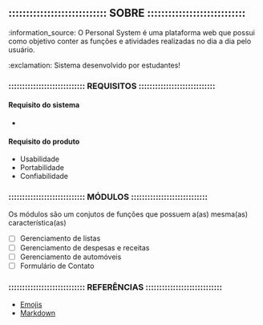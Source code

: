 ## :::::::::::::::::::::::::::: SOBRE ::::::::::::::::::::::::::::

<p>:information_source: O Personal System é uma plataforma web que possui
como objetivo conter as funções e atividades realizadas no dia a dia pelo usuário.</p>
<p>:exclamation: Sistema desenvolvido por estudantes!</p>

### :::::::::::::::::::::::::::: REQUISITOS ::::::::::::::::::::::::::::
#### Requisito do sistema
<p></p>
<ul>
    <li></li>
</ul>

#### Requisito do produto
<p></p>
<ul>
    <li>Usabilidade</li>
    <li>Portabilidade</li>
    <li>Confiabilidade</li>
</ul>

### :::::::::::::::::::::::::::: MÓDULOS ::::::::::::::::::::::::::::
<p>Os módulos são um conjutos de funções que possuem a(as) mesma(as) característica(as)</p>

- [ ] Gerenciamento de listas
- [ ] Gerenciamento de despesas e receitas
- [ ] Gerenciamento de automóveis
- [ ] Formulário de Contato

### :::::::::::::::::::::::::::: REFERÊNCIAS ::::::::::::::::::::::::::::
<ul>
    <a href='https://github.com/ikatyang/emoji-cheat-sheet'><li>Emojis</li></a>
    <a href='https://blog.da2k.com.br/2015/02/08/aprenda-markdown/'><li>Markdown</li></a>
</ul>

